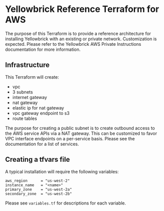# Yellowbrick Reference Terraform for AWS

The purpose of this Terraform is to provide a reference architecture for installing Yellowbrick with an existing or private network. Customization is expected. Please refer to the Yellowbrick AWS Private Instructions documentation for more information.

## Infrastructure

This Terraform will create:

- vpc
- 3 subnets
- internet gateway
- nat gateway
- elastic ip for nat gateway
- vpc gateway endpoint to s3
- route tables

The purpose for creating a public subnet is to create outbound access to the AWS service APIs via a NAT gateway. This can be customized to favor VPC interface endpoints on a per-service basis. Please see the documentation for a list of services.

## Creating a tfvars file

A typical installation will require the following variables:

```
aws_region      = "us-west-2"
instance_name   = "<name>"
primary_zone    = "us-west-2a"
secondary_zone  = "us-west-2b"
```

Please see `variables.tf` for descriptions for each variable.

